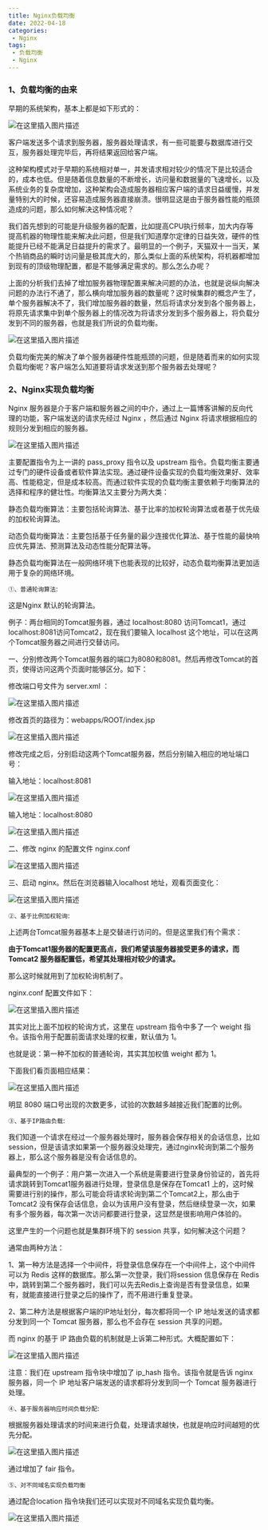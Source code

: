 ```yaml
---
title: Nginx负载均衡
date: 2022-04-18
categories:
 - Nginx
tags:
 - 负载均衡
 - Nginx
---
```


### 1、负载均衡的由来

早期的系统架构，基本上都是如下形式的：

![在这里插入图片描述](https://img-blog.csdnimg.cn/3cfe0f8aacfa4921a164ab4bd56219af.png)

客户端发送多个请求到服务器，服务器处理请求，有一些可能要与数据库进行交互，服务器处理完毕后，再将结果返回给客户端。

这种架构模式对于早期的系统相对单一，并发请求相对较少的情况下是比较适合的，成本也低。但是随着信息数量的不断增长，访问量和数据量的飞速增长，以及系统业务的复杂度增加，这种架构会造成服务器相应客户端的请求日益缓慢，并发量特别大的时候，还容易造成服务器直接崩溃。很明显这是由于服务器性能的瓶颈造成的问题，那么如何解决这种情况呢？

我们首先想到的可能是升级服务器的配置，比如提高CPU执行频率，加大内存等提高机器的物理性能来解决此问题，但是我们知道摩尔定律的日益失效，硬件的性能提升已经不能满足日益提升的需求了。最明显的一个例子，天猫双十一当天，某个热销商品的瞬时访问量是极其庞大的，那么类似上面的系统架构，将机器都增加到现有的顶级物理配置，都是不能够满足需求的。那么怎么办呢？

上面的分析我们去掉了增加服务器物理配置来解决问题的办法，也就是说纵向解决问题的办法行不通了，那么横向增加服务器的数量呢？这时候集群的概念产生了，单个服务器解决不了，我们增加服务器的数量，然后将请求分发到各个服务器上，将原先请求集中到单个服务器上的情况改为将请求分发到多个服务器上，将负载分发到不同的服务器，也就是我们所说的负载均衡。

![在这里插入图片描述](https://img-blog.csdnimg.cn/3f70a4e25175487c8af2c8d60e246907.png)

负载均衡完美的解决了单个服务器硬件性能瓶颈的问题，但是随着而来的如何实现负载均衡呢？客户端怎么知道要将请求发送到那个服务器去处理呢？

### 2、Nginx实现负载均衡

Nginx 服务器是介于客户端和服务器之间的中介，通过上一篇博客讲解的反向代理的功能，客户端发送的请求先经过 Nginx ，然后通过 Nginx 将请求根据相应的规则分发到相应的服务器。

![在这里插入图片描述](https://img-blog.csdnimg.cn/cffe7a0012084bce825797840fb35da8.png)

主要配置指令为上一讲的 pass_proxy 指令以及 upstream 指令。负载均衡主要通过专门的硬件设备或者软件算法实现。通过硬件设备实现的负载均衡效果好、效率高、性能稳定，但是成本较高。而通过软件实现的负载均衡主要依赖于均衡算法的选择和程序的健壮性。均衡算法又主要分为两大类：

静态负载均衡算法：主要包括轮询算法、基于比率的加权轮询算法或者基于优先级的加权轮询算法。

动态负载均衡算法：主要包括基于任务量的最少连接优化算法、基于性能的最快响应优先算法、预测算法及动态性能分配算法等。

静态负载均衡算法在一般网络环境下也能表现的比较好，动态负载均衡算法更加适用于复杂的网络环境。

`①、普通轮询算法`:

这是Nginx 默认的轮询算法。

例子：两台相同的Tomcat服务器，通过 localhost:8080 访问Tomcat1，通过 localhost:8081访问Tomcat2，现在我们要输入 localhost 这个地址，可以在这两个Tomcat服务器之间进行交替访问。

一、分别修改两个Tomcat服务器的端口为8080和8081。然后再修改Tomcat的首页，使得访问这两个页面时能够区分。如下：

修改端口号文件为 server.xml ：

![在这里插入图片描述](https://img-blog.csdnimg.cn/6a019040e95c4e9a8201e3555c46e1a3.png)

修改首页的路径为：webapps/ROOT/index.jsp

![在这里插入图片描述](https://img-blog.csdnimg.cn/9c4566a0a6d84ba99ac26a515b9941c3.png)

修改完成之后，分别启动这两个Tomcat服务器，然后分别输入相应的地址端口号：

输入地址：localhost:8081

![在这里插入图片描述](https://img-blog.csdnimg.cn/3f6122629e4d482790c68a4860d9e596.png)

输入地址：localhost:8080

![在这里插入图片描述](https://img-blog.csdnimg.cn/0377d91905f4471a99fe3d4de9f7ba3c.png)

二、修改 nginx 的配置文件 nginx.conf 

![在这里插入图片描述](https://img-blog.csdnimg.cn/185eccabcb3f4726b304fcff90adc9e8.png)

三、启动 nginx。然后在浏览器输入localhost 地址，观看页面变化：

![在这里插入图片描述](https://img-blog.csdnimg.cn/8acc3b10dddb43738e565b89bfd4e807.png)

`②、基于比例加权轮询`:

上述两台Tomcat服务器基本上是交替进行访问的。但是这里我们有个需求：

**由于Tomcat1服务器的配置更高点，我们希望该服务器接受更多的请求，而 Tomcat2 服务器配置低，希望其处理相对较少的请求。**

那么这时候就用到了加权轮询机制了。

nginx.conf 配置文件如下：

![在这里插入图片描述](https://img-blog.csdnimg.cn/847544e6a39f4aabb709be53f43d3dd0.png)

其实对比上面不加权的轮询方式，这里在 upstream 指令中多了一个 weight 指令。该指令用于配置前面请求处理的权重，默认值为 1。

也就是说：第一种不加权的普通轮询，其实其加权值 weight 都为 1。

下面我们看页面相应结果：

![在这里插入图片描述](https://img-blog.csdnimg.cn/c9decaee65174022bec15fa59db5ee40.png)

明显 8080 端口号出现的次数更多，试验的次数越多越接近我们配置的比例。

`③、基于IP路由负载`:

我们知道一个请求在经过一个服务器处理时，服务器会保存相关的会话信息，比如session，但是该请求如果第一个服务器没处理完，通过nginx轮询到第二个服务器上，那么这个服务器是没有会话信息的。

最典型的一个例子：用户第一次进入一个系统是需要进行登录身份验证的，首先将请求跳转到Tomcat1服务器进行处理，登录信息是保存在Tomcat1 上的，这时候需要进行别的操作，那么可能会将请求轮询到第二个Tomcat2上，那么由于Tomcat2 没有保存会话信息，会以为该用户没有登录，然后继续登录一次，如果有多个服务器，每次第一次访问都要进行登录，这显然是很影响用户体验的。

这里产生的一个问题也就是集群环境下的 session 共享，如何解决这个问题？

通常由两种方法：

1、第一种方法是选择一个中间件，将登录信息保存在一个中间件上，这个中间件可以为 Redis 这样的数据库。那么第一次登录，我们将session 信息保存在 Redis 中，跳转到第二个服务器时，我们可以先去Redis上查询是否有登录信息，如果有，就能直接进行登录之后的操作了，而不用进行重复登录。

2、第二种方法是根据客户端的IP地址划分，每次都将同一个 IP 地址发送的请求都分发到同一个 Tomcat 服务器，那么也不会存在 session 共享的问题。

而 nginx 的基于 IP 路由负载的机制就是上诉第二种形式。大概配置如下：

![在这里插入图片描述](https://img-blog.csdnimg.cn/1e66f7398b4042d19183bf94ebe8a0ac.png)

注意：我们在 upstream 指令块中增加了 ip_hash 指令。该指令就是告诉 nginx 服务器，同一个 IP 地址客户端发送的请求都将分发到同一个 Tomcat 服务器进行处理。

`④、基于服务器响应时间负载分配`:

根据服务器处理请求的时间来进行负载，处理请求越快，也就是响应时间越短的优先分配。

![在这里插入图片描述](https://img-blog.csdnimg.cn/74d81f382cf2457692351b88f9569f58.png)

通过增加了 fair 指令。

`⑤、对不同域名实现负载均衡`

通过配合location 指令块我们还可以实现对不同域名实现负载均衡。

![在这里插入图片描述](https://img-blog.csdnimg.cn/e0d95a5b534342c2bb18cc0d8299b75f.png)
